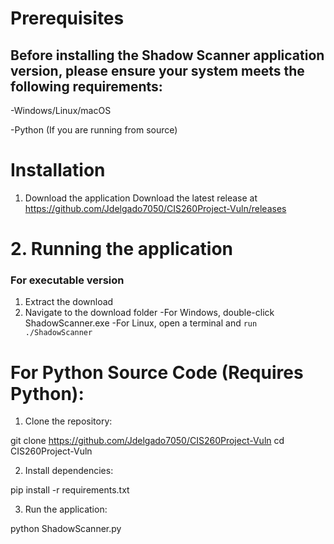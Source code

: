 
# Prerequisites

## Before installing the Shadow Scanner application version, please ensure your system meets the following requirements:

-Windows/Linux/macOS

-Python (If you are running from source)

# Installation

1. Download the application
Download the latest release at https://github.com/Jdelgado7050/CIS260Project-Vuln/releases

# 2. Running the application

### For executable version
1. Extract the download
2. Navigate to the download folder
   -For Windows, double-click ShadowScanner.exe
   -For Linux, open a terminal and `run ./ShadowScanner`

# For Python Source Code (Requires Python):

1. Clone the repository:

git clone https://github.com/Jdelgado7050/CIS260Project-Vuln
cd CIS260Project-Vuln

2. Install dependencies:

pip install -r requirements.txt

3. Run the application:

python ShadowScanner.py




















